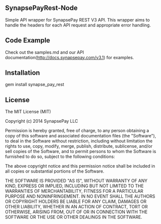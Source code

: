 ## SynapsePayRest-Node

Simple API wrapper for SynapsePay REST V3 API.  This wrapper aims to handle the headers for each API request and appropriate error handling.


## Code Example

Check out the samples.md and our API documentation(http://docs.synapsepay.com/v3.1) for examples.

## Installation

gem install synapse_pay_rest

## License

The MIT License (MIT)

Copyright (c) 2014 SynapsePay LLC

Permission is hereby granted, free of charge, to any person obtaining a copy of
this software and associated documentation files (the "Software"), to deal in
the Software without restriction, including without limitation the rights to
use, copy, modify, merge, publish, distribute, sublicense, and/or sell copies of
the Software, and to permit persons to whom the Software is furnished to do so,
subject to the following conditions:

The above copyright notice and this permission notice shall be included in all
copies or substantial portions of the Software.

THE SOFTWARE IS PROVIDED "AS IS", WITHOUT WARRANTY OF ANY KIND, EXPRESS OR
IMPLIED, INCLUDING BUT NOT LIMITED TO THE WARRANTIES OF MERCHANTABILITY, FITNESS
FOR A PARTICULAR PURPOSE AND NONINFRINGEMENT. IN NO EVENT SHALL THE AUTHORS OR
COPYRIGHT HOLDERS BE LIABLE FOR ANY CLAIM, DAMAGES OR OTHER LIABILITY, WHETHER
IN AN ACTION OF CONTRACT, TORT OR OTHERWISE, ARISING FROM, OUT OF OR IN
CONNECTION WITH THE SOFTWARE OR THE USE OR OTHER DEALINGS IN THE SOFTWARE.